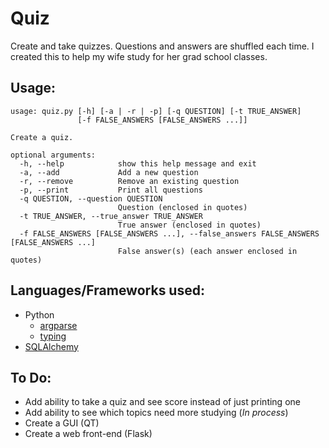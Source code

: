 # Quiz
Create and take quizzes. Questions and answers are shuffled each time. I created this to help my wife study for her grad school classes.

## Usage:
```
usage: quiz.py [-h] [-a | -r | -p] [-q QUESTION] [-t TRUE_ANSWER]
               [-f FALSE_ANSWERS [FALSE_ANSWERS ...]]

Create a quiz.

optional arguments:
  -h, --help            show this help message and exit
  -a, --add             Add a new question
  -r, --remove          Remove an existing question
  -p, --print           Print all questions
  -q QUESTION, --question QUESTION
                        Question (enclosed in quotes)
  -t TRUE_ANSWER, --true_answer TRUE_ANSWER
                        True answer (enclosed in quotes)
  -f FALSE_ANSWERS [FALSE_ANSWERS ...], --false_answers FALSE_ANSWERS [FALSE_ANSWERS ...]
                        False answer(s) (each answer enclosed in quotes)
```
## Languages/Frameworks used:
* Python
  * [argparse](https://docs.python.org/3/library/argparse.html)
  * [typing](https://docs.python.org/3/library/typing.html)
* [SQLAlchemy](https://www.sqlalchemy.org/)

## To Do:
* Add ability to take a quiz and see score instead of just printing one
* Add ability to see which topics need more studying (_In process_)
* Create a GUI (QT)
* Create a web front-end (Flask)
